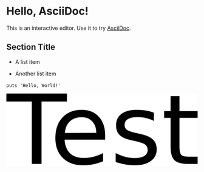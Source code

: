 # Hello, AsciiDoc!

This is an interactive editor.
Use it to try [AsciiDoc](https://asciidoc.org).

## Section Title

-   A list item

-   Another list item

``` highlight
puts 'Hello, World!'
```

![test\_image](./test.png)